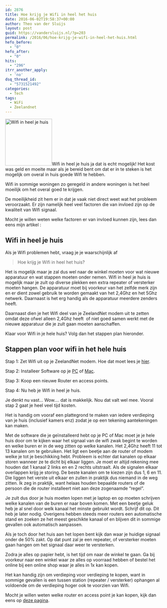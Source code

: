 ```yaml
---
id: 2876
title: Hoe krijg je Wifi in heel het huis
date: 2016-06-02T19:58:37+00:00
author: Theo van der Sluijs
layout: post
guid: https://vandersluijs.nl/?p=203
permalink: /2016/06/hoe-krijg-je-wifi-in-heel-het-huis.html
hefo_before:
  - "0"
hefo_after:
  - "0"
hits:
  - "296"
itrr_another_apply:
  - 'no'
dsq_thread_id:
  - "5731521492"
categories:
  - Tech
tags:
  - WiFi
  - Zeelandnet
---
```

<img class="alignleft size-thumbnail wp-image-209" src="https://vandersluijs.resultants-e.nl/2016/05/1464572709_Untitled-5-150x150.png" alt="Wifi in heel je huis" width="150" height="150" />Wifi in heel je huis ja dat is echt mogelijk! Het kost was geld en moeite maar als je bereid bent om dat er in te steken is het mogelijk om overal in huis goede Wifi te hebben.

Wifi in sommige woningen zo geregeld in andere woningen is het heel moeilijk om het overal goed te krijgen.<!--more-->

De moeilijkheid zit hem er in dat je vaak niet direct weet wat het probleem veroorzaakt. Er zijn namelijk heel veel factoren die van invloed zijn op de kwaliteit van Wifi signaal.

Mocht je willen weten welke factoren er van invloed kunnen zijn, lees dan eens mijn artikel :

## Wifi in heel je huis

Als je Wifi problemen hebt, vraag je je waarschijnlijk af

> Hoe krijg je Wifi in heel het huis?

Het is mogelijk maar je zal dus wel naar de winkel moeten voor wat nieuwe apparatuur en wat stappen moeten onder nemen. Wifi in heel je huis is mogelijk maar je zult op diverse plekken een extra repeater of versterker moeten hangen. De apparatuur moet bij voorkeur van het zelfde merk zijn en er dient zowel gebruik te worden gemaakt van het 2,4Ghz en het 5Ghz netwerk. Daarnaast is het erg handig als de apparatuur meerdere zenders heeft.

Daarnaast dien je het Wifi deel van je ZeelandNet modem uit te zetten omdat deze ofwel alleen 2,4Ghz heeft  of niet goed samen werkt met de nieuwe apparatuur die je zult gaan moeten aanschaffen.

Klaar voor Wifi in je hele huis? Volg dan het stappen plan hieronder.

## Stappen plan voor wifi in het hele huis

Stap 1: Zet Wifi uit op je ZeelandNet modem. Hoe dat moet lees je [hier](https://vandersluijs.nl/uitzetten-wifi/).
  
Stap 2: Installeer Software op je [PC](https://vandersluijs.nl/inssider/) of [Mac](https://vandersluijs.nl/wifi-explorer/).
  
Stap 3: Koop een nieuwe Router en access points.
  
Stap 4: Nu heb je Wifi in heel je huis.

Je denkt nu vast&#8230; Wow&#8230;. dat is makkelijk. Nou dat valt wel mee. Vooral stap 2 gaat je heel veel tijd kosten.

Het is handig om vooraf een plattegrond te maken van iedere verdieping van je huis (inclusief kamers enz) zodat je op een tekening aantekeningen kan maken.

Met de software die je geïnstalleerd hebt op je PC of Mac moet je je hele huis door om te kijken waar het signaal van de wifi zwak begint te worden en welke buren er in de weg zitten op welke kanalen. Het 2,4Ghz heeft 11 tot 13 kanalen om te gebruiken. Het ligt een beetje aan de router of modem welke je tot je beschikking hebt. Probleem is echter dat kanalen op elkaar storen wanneer ze te dicht bij elkaar liggen. Je moet er altijd rekening mee houden dat 1 kanaal 2 links en en 2 rechts uitstraalt. Als de signalen elkaar overlappen krijg je storing. De beste kanalen om te kiezen zijn dus 1, 6 en 11. Die liggen het verste uit elkaar en zullen in praktijk dus niemand in de weg zitten. Ik zeg in praktijk, want helaas houden bepaalde routers of de persoon die de router installeert niet aan deze zogenaamde &#8220;regel&#8221;.

Je zult dus door je huis moeten lopen met je laptop en op moeten schrijven welke kanalen van de buren er naar boven komen. Met een beetje geluk heb je al snel door welk kanaal het minste gebruikt wordt. Schrijf dit op. Dit heb je later nodig. Overigens hebben steeds meer routers een automatische stand en zoeken ze het meest geschikte kanaal of en blijven dit in sommige gevallen ook automatisch aanpassen.

Als je toch door het huis aan het lopen bent kijk dan waar je huidige signaal onder de 50% zakt. Op dat punt zal je een repeater, of versterker moeten gaan hangen om het signaal daar weer te versterken.

Zodra je alles op papier hebt, is het tijd om naar de winkel te gaan. Ga bij voorkeur naar een winkel waar ze alles op voorraad hebben of bestel het online bij een online shop waar je alles in 1x kan kopen.

Het kan handig zijn om verdieping voor verdieping te kopen, want in sommige gevallen is een tussen station (repeater / versterker) ophangen al voldoende om de verdieping hoger ook te voorzien van Wifi.

Mocht je willen weten welke router en access point je kan kopen, kijk dan eens op [deze pagina](https://vandersluijs.nl/dag-aanbiedingen-wifi/).